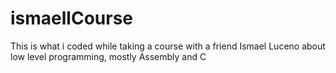 # ismaellCourse
This is what i coded while taking a course with a friend Ismael Luceno about low level programming, mostly Assembly and C
